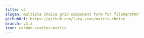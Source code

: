 ```yaml
---
title: v3
slogan: multiple choice grid component form for filamentPHP
githubUrl: https://github.com/lara-zeus/matrix-choice
branch: v3.x
icon: carbon-scatter-matrix
---
```

